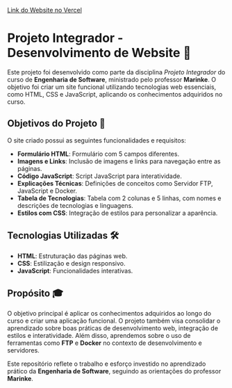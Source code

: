 [Link do Website no Vercel](https://pi-atividade01.vercel.app/)

# Projeto Integrador - Desenvolvimento de Website 🚀

Este projeto foi desenvolvido como parte da disciplina *Projeto Integrador* do curso de **Engenharia de Software**, ministrado pelo professor **Marinke**. O objetivo foi criar um site funcional utilizando tecnologias web essenciais, como HTML, CSS e JavaScript, aplicando os conhecimentos adquiridos no curso.

## Objetivos do Projeto 🎯

O site criado possui as seguintes funcionalidades e requisitos:

- **Formulário HTML**: Formulário com 5 campos diferentes. 
- **Imagens e Links**: Inclusão de imagens e links para navegação entre as páginas. 
- **Código JavaScript**: Script JavaScript para interatividade. 
- **Explicações Técnicas**: Definições de conceitos como Servidor FTP, JavaScript e Docker. 
- **Tabela de Tecnologias**: Tabela com 2 colunas e 5 linhas, com nomes e descrições de tecnologias e linguagens. 
- **Estilos com CSS**: Integração de estilos para personalizar a aparência. 

## Tecnologias Utilizadas 🛠️

- **HTML**: Estruturação das páginas web. 
- **CSS**: Estilização e design responsivo. 
- **JavaScript**: Funcionalidades interativas. 

## Propósito 🎓

O objetivo principal é aplicar os conhecimentos adquiridos ao longo do curso e criar uma aplicação funcional. O projeto também visa consolidar o aprendizado sobre boas práticas de desenvolvimento web, integração de estilos e interatividade. Além disso, aprendemos sobre o uso de ferramentas como **FTP** e **Docker** no contexto de desenvolvimento e servidores.

Este repositório reflete o trabalho e esforço investido no aprendizado prático da **Engenharia de Software**, seguindo as orientações do professor **Marinke**. 
